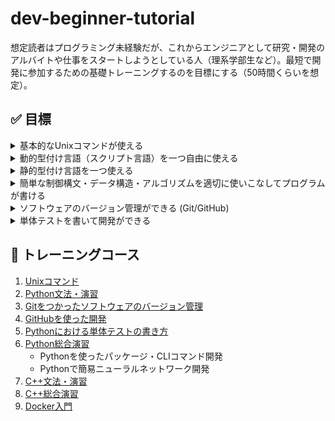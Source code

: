 # dev-beginner-tutorial

想定読者はプログラミング未経験だが、これからエンジニアとして研究・開発のアルバイトや仕事をスタートしようとしている人（理系学部生など）。最短で開発に参加するための基礎トレーニングするのを目標にする（50時間くらいを想定）。

## :white_check_mark: 目標

<details>
<summary>基本的なUnixコマンドが使える</summary>

- `ls`
- `cd`
- `cp`
- `mv`
- `grep`
- `curl`
- `ssh`
- ...
</details>

<details>
<summary>動的型付け言語（スクリプト言語）を一つ自由に使える</summary>

- **Python**: とくに科学技術計算の用途では現状これ一択
- Ruby: 日本製でWeb系で人気があるが正直やや下火
- Perl: 下火
- JavaScript: Web系の仕事をするなら必要
- **TypeScript**: Microsoft製の型付きJavaScript
- ...

</details>


<details>
<summary>静的型付け言語を一つ使える</summary>

- **C++:** 学習難易度が高いが最速
- Java: 求人が多い
- **C#:** Microsoft製Java
- Golang: Google製で文法が比較的シンプル
- **Rust**: C/C++代替を目指しており、モダンかつ安全性が高い
- ...
</details>


<details>
<summary>簡単な制御構文・データ構造・アルゴリズムを適切に使いこなしてプログラムが書ける</summary>

- for
- if
- 配列 (vector, list, ...)
- 連想配列 (map, dict, ...)
- 集合 (set)
- (Optional) 再帰関数
- (Optional) 深さ優先探索、幅優先探索
- ...
</details>

<details>
<summary>ソフトウェアのバージョン管理ができる (Git/GitHub)</summary>

- `git checkout`
- `git add`
- `git commit`
- `git push`
- `git fetch`
- `git merge`
- `git pull`
- ...
</details>

<details>
<summary>単体テストを書いて開発ができる</summary>

- 自分の使える言語で単体テストが書ける
- CIを設定できる
</details>

## :pencil: トレーニングコース

 1. [Unixコマンド](./docs/unix_command.md)
 2. [Python文法・演習](./docs/python.md)
 3. [Gitをつかったソフトウェアのバージョン管理](./docs/git.md)
 4. [GitHubを使った開発](./docs/github.md)
 5. [Pythonにおける単体テストの書き方](./docs/python_unittest.md)
 6. [Python総合演習](./docs/python_practice.md)
     - Pythonを使ったパッケージ・CLIコマンド開発
     - Pythonで簡易ニューラルネットワーク開発
 7. [C++文法・演習](./docs/cpp.md)
 8. [C++総合演習](./docs/cpp_practice.md)
 9. [Docker入門](./docs/docker.md)